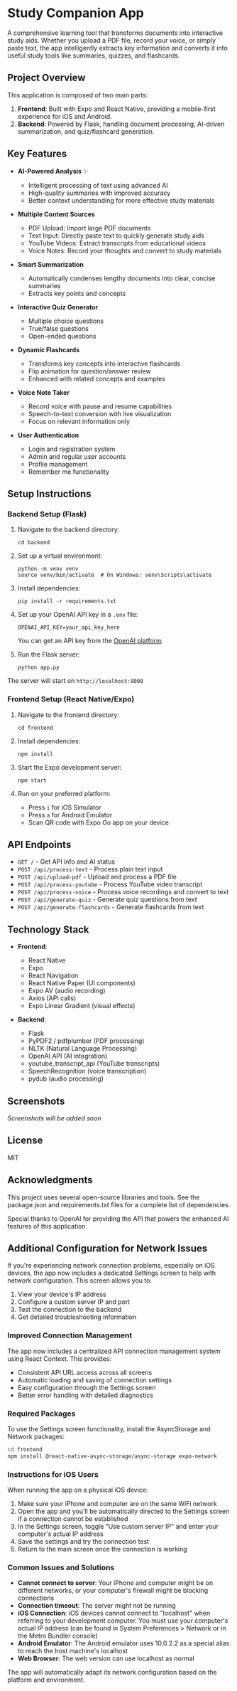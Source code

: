 # Study Companion App

A comprehensive learning tool that transforms documents into interactive study aids. Whether you upload a PDF file, record your voice, or simply paste text, the app intelligently extracts key information and converts it into useful study tools like summaries, quizzes, and flashcards.

## Project Overview

This application is composed of two main parts:

1. **Frontend**: Built with Expo and React Native, providing a mobile-first experience for iOS and Android.
2. **Backend**: Powered by Flask, handling document processing, AI-driven summarization, and quiz/flashcard generation.

## Key Features

- **AI-Powered Analysis** ✨
  - Intelligent processing of text using advanced AI
  - High-quality summaries with improved accuracy
  - Better context understanding for more effective study materials

- **Multiple Content Sources**
  - PDF Upload: Import large PDF documents
  - Text Input: Directly paste text to quickly generate study aids
  - YouTube Videos: Extract transcripts from educational videos
  - Voice Notes: Record your thoughts and convert to study materials

- **Smart Summarization**
  - Automatically condenses lengthy documents into clear, concise summaries
  - Extracts key points and concepts

- **Interactive Quiz Generator**
  - Multiple choice questions
  - True/false questions
  - Open-ended questions

- **Dynamic Flashcards**
  - Transforms key concepts into interactive flashcards
  - Flip animation for question/answer review
  - Enhanced with related concepts and examples

- **Voice Note Taker**
  - Record voice with pause and resume capabilities
  - Speech-to-text conversion with live visualization
  - Focus on relevant information only

- **User Authentication**
  - Login and registration system
  - Admin and regular user accounts
  - Profile management
  - Remember me functionality

## Setup Instructions

### Backend Setup (Flask)

1. Navigate to the backend directory:
   ```
   cd backend
   ```

2. Set up a virtual environment:
   ```
   python -m venv venv
   source venv/bin/activate  # On Windows: venv\Scripts\activate
   ```

3. Install dependencies:
   ```
   pip install -r requirements.txt
   ```

4. Set up your OpenAI API key in a `.env` file:
   ```
   OPENAI_API_KEY=your_api_key_here
   ```
   You can get an API key from the [OpenAI platform](https://platform.openai.com/api-keys).

5. Run the Flask server:
   ```
   python app.py
   ```

The server will start on `http://localhost:8000`

### Frontend Setup (React Native/Expo)

1. Navigate to the frontend directory:
   ```
   cd frontend
   ```

2. Install dependencies:
   ```
   npm install
   ```

3. Start the Expo development server:
   ```
   npm start
   ```

4. Run on your preferred platform:
   - Press `i` for iOS Simulator
   - Press `a` for Android Emulator
   - Scan QR code with Expo Go app on your device

## API Endpoints

- `GET /` - Get API info and AI status
- `POST /api/process-text` - Process plain text input
- `POST /api/upload-pdf` - Upload and process a PDF file
- `POST /api/process-youtube` - Process YouTube video transcript
- `POST /api/process-voice` - Process voice recordings and convert to text
- `POST /api/generate-quiz` - Generate quiz questions from text
- `POST /api/generate-flashcards` - Generate flashcards from text

## Technology Stack

- **Frontend**:
  - React Native
  - Expo
  - React Navigation
  - React Native Paper (UI components)
  - Expo AV (audio recording)
  - Axios (API calls)
  - Expo Linear Gradient (visual effects)

- **Backend**:
  - Flask
  - PyPDF2 / pdfplumber (PDF processing)
  - NLTK (Natural Language Processing)
  - OpenAI API (AI integration)
  - youtube_transcript_api (YouTube transcripts)
  - SpeechRecognition (voice transcription)
  - pydub (audio processing)

## Screenshots

*Screenshots will be added soon*

## License

MIT

## Acknowledgments

This project uses several open-source libraries and tools. See the package.json and requirements.txt files for a complete list of dependencies.

Special thanks to OpenAI for providing the API that powers the enhanced AI features of this application.

## Additional Configuration for Network Issues

If you're experiencing network connection problems, especially on iOS devices, the app now includes a dedicated Settings screen to help with network configuration. This screen allows you to:

1. View your device's IP address
2. Configure a custom server IP and port
3. Test the connection to the backend
4. Get detailed troubleshooting information

### Improved Connection Management

The app now includes a centralized API connection management system using React Context. This provides:

- Consistent API URL access across all screens
- Automatic loading and saving of connection settings
- Easy configuration through the Settings screen
- Better error handling with detailed diagnostics

### Required Packages

To use the Settings screen functionality, install the AsyncStorage and Network packages:

```bash
cd frontend
npm install @react-native-async-storage/async-storage expo-network
```

### Instructions for iOS Users

When running the app on a physical iOS device:

1. Make sure your iPhone and computer are on the same WiFi network
2. Open the app and you'll be automatically directed to the Settings screen if a connection cannot be established
3. In the Settings screen, toggle "Use custom server IP" and enter your computer's actual IP address
4. Save the settings and try the connection test
5. Return to the main screen once the connection is working

### Common Issues and Solutions

- **Cannot connect to server**: Your iPhone and computer might be on different networks, or your computer's firewall might be blocking connections
- **Connection timeout**: The server might not be running
- **iOS Connection**: iOS devices cannot connect to "localhost" when referring to your development computer. You must use your computer's actual IP address (can be found in System Preferences > Network or in the Metro Bundler console)
- **Android Emulator**: The Android emulator uses 10.0.2.2 as a special alias to reach the host machine's localhost
- **Web Browser**: The web version can use localhost as normal

The app will automatically adapt its network configuration based on the platform and environment. 